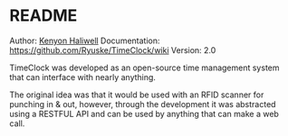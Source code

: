 # README #
Author: [Kenyon Haliwell](https://google.com/+KenyonHaliwell)
Documentation: https://github.com/Ryuske/TimeClock/wiki
Version: 2.0


TimeClock was developed as an open-source time management system that can interface with nearly anything.

The original idea was that it would be used with an RFID scanner for punching in & out, however, through
the development it was abstracted using a RESTFUL API and can be used by anything that can make a web
call.
